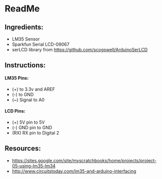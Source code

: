 # ReadMe
## Ingredients:
- LM35 Sensor
- Sparkfun Serial LCD-09067
- serLCD library from https://github.com/scogswell/ArduinoSerLCD
 
## Instructions:
#### LM35 Pins:
- (+) to 3.3v and AREF
- (-) to GND
- (~) Signal to A0

#### LCD Pins:
- (+) 5V pin to 5V 
- (-) GND pin to GND
- (RX) RX pin to Digital 2

## Resources:
- https://sites.google.com/site/myscratchbooks/home/projects/project-05-using-lm35-lm34
- http://www.circuitstoday.com/lm35-and-arduino-interfacing
